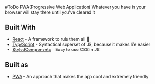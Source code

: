 #ToDo PWA(Progressive Web Application)
Whatever you have in your browser will stay there until you've cleared it 

## Built With
* [React](https://github.com/facebook/react/) - A framework to rule them all 💍
* [TypeScript](https://www.typescriptlang.org/) - Syntactical superset of JS, because it makes life easier
* [StyledComponents](https://github.com/styled-components) - Easy to use CSS in JS 

## Built as
* [PWA](https://en.wikipedia.org/wiki/Progressive_web_application) - An approach that makes the app cool and extremely friendly
